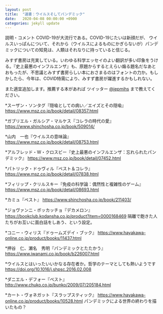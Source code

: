 ```yaml
---
layout: post
title:  "選書：ウイルスそしてパンデミック"
date:   2020-04-08 00:00:00 +0900
categories: jekyll update
---
```


説明・コメント
COVID-19が大流行である。COVID-19じたいは新顔だが、
ウイルスいっぱんについて、それから（ウイルスによるものにかぎらないが）パンデミックについての知見は、人類はそれなりに持っていると信じる。

みすず書房は充実している。いわゆる科学エッセイのよい翻訳が多い印象をうける。『史上最悪のインフルエンザ』も、原題からするとえらい煽る題名だなあとおもったが、不思議とみすず書房らしい本におさまるのはフォントの力か。もしかしたら、今年は、COVID特需により、みすず書房が躍進するかもしれない。

また適宜追加します。推薦する本があれば
ツイッター [@iepmihs](https://twitter.com/iepmihs) まで教えてください。

*スーザン・ソンタグ『隠喩としての病い／エイズとその隠喩』
<https://www.msz.co.jp/book/detail/08357.html>

*ガブリエル・ガルシア・マルケス『コレラの時代の愛』
<https://www.shinchosha.co.jp/book/509014/>

*山内　一也『ウイルスの意味論』
<https://www.msz.co.jp/book/detail/08753.html>

*アルフレッド・W・クロスビー『史上最悪のインフルエンザ：忘れられたパンデミック』
<https://www.msz.co.jp/book/detail/07452.html>

*パトリック・ドゥヴィル『ペスト＆コレラ』
<https://www.msz.co.jp/book/detail/07838.html>

*フィリップ・クリルスキー『免疫の科学論：偶然性と複雑性のゲーム』
<https://www.msz.co.jp/book/detail/08693.html>

*カミュ『ペスト』
<https://www.shinchosha.co.jp/book/211403/>

*ジョヴァンニ・ボッカッチョ『デカメロン』
<https://bookclub.kodansha.co.jp/product?item=0000168469>
隔離で飽きた人たちがお互いに面白話をしあう、という設定。

*コニー・ウィリス『ドゥームズデイ・ブック』
<https://www.hayakawa-online.co.jp/product/books/11437.html>

*押谷　仁、瀬名　秀明『パンデミックとたたかう』
<https://www.iwanami.co.jp/book/b226007.html>

*ウイルスとはいったいいかなる存在者か。哲学のテーマとしても熱いようです
<https://doi.org/10.1016/j.shpsc.2016.02.008>

*ダニエル・デフォー『ペスト』
<http://www.chuko.co.jp/bunko/2009/07/205184.html>

*カート・ヴォネガット『スラップスティック』
<https://www.hayakawa-online.co.jp/product/books/10528.html>
パンデミックによる世界の終わりを描いたもの？
